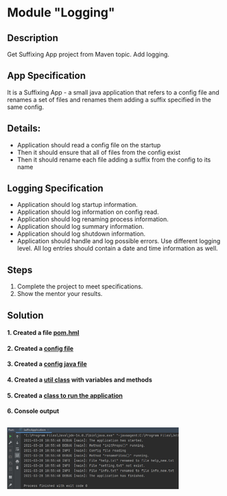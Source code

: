 # Module "Logging"
## Description
Get Suffixing App project from Maven topic. Add logging.
## App Specification
It is a Suffixing App - a small java application that refers to a config file and renames a set of files and renames them adding a suffix specified in the same config.
## Details:
* Application should read a config file on the startup
* Then it should ensure that all of files from the config exist
* Then it should rename each file adding a suffix from the config to its name
## Logging Specification
* Application should log startup information.
* Application should log information on config read.
* Application should log renaming process information.
* Application should log summary information.
* Application should log shutdown information.
* Application should handle and log possible errors.
Use different logging level. All log entries should contain a date and time information as well.
## Steps
1. Complete the project to meet specifications.
2. Show the mentor your results.

## Solution
#### 1. Created a file [pom.hml](https://github.com/vitalikulsha/UpSkill_Lab1_JavaBasics/blob/master/Logging/pom.xml) 
#### 2. Created a [config file](https://github.com/vitalikulsha/UpSkill_Lab1_JavaBasics/blob/master/Logging/src/main/resources/config.properties) 
#### 3. Created a [config java file](https://github.com/vitalikulsha/UpSkill_Lab1_JavaBasics/blob/master/Logging/src/main/resources/Config.java) 
#### 4. Created a [util class](https://github.com/vitalikulsha/UpSkill_Lab1_JavaBasics/blob/master/Logging/src/main/java/FileUtil.java) with variables and methods
#### 5. Created a [class to run the application](https://github.com/vitalikulsha/UpSkill_Lab1_JavaBasics/blob/master/Logging/src/main/java/SuffixApplication.java)
#### 6. Console output 
<h2>
   <img src="img/Cansole.jpg" width="400">
</h2>

